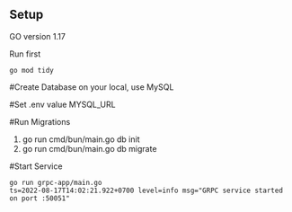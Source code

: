 ## Setup

GO version 1.17



Run first
```console
go mod tidy
```

#Create Database on your local, use MySQL 

#Set .env value MYSQL_URL 

#Run Migrations

1. go run cmd/bun/main.go db init
2. go run cmd/bun/main.go db migrate

#Start Service
```> make run-grpc
go run grpc-app/main.go
ts=2022-08-17T14:02:21.922+0700 level=info msg="GRPC service started on port :50051"
```
